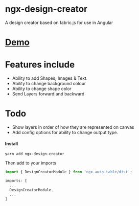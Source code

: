 # ngx-design-creator
A design creator based on fabric.js for use in Angular

# [Demo](https://joshua-marcus.github.io/ngx-design-creator/)

# Features include
- Ability to add Shapes, Images & Text.
- Ability to change background colour
- Ability to change shape color
- Send Layers forward and backward

# Todo
- Show layers in order of how they are represented on canvas
- Add config options for ability to change output type.

#### Install
`yarn add ngx-design-creator`

Then add to your imports

``` typescript
import { DesignCreatorModule } from 'ngx-auto-table/dist';

imports: [
  ...
  DesignCreatorModule,
  ...
]
```


